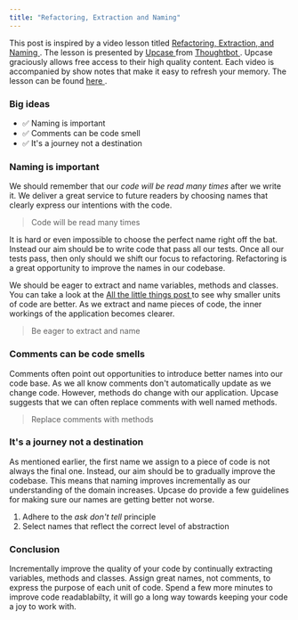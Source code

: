 ```yaml
---
title: "Refactoring, Extraction and Naming"
---
```


This post is inspired by a video lesson titled
<a href="https://thoughtbot.com/upcase/videos/refactoring-extraction-naming" target="_blank" rel="noreferrer noopener">
  Refactoring, Extraction, and Naming
</a>.
The lesson is presented by
<a href="https://thoughtbot.com/upcase" target="_blank" rel="noreferrer noopener">
Upcase
</a>
from
<a href="https://thoughtbot.com/" target="_blank" rel="noreferrer noopener">
  Thoughtbot
</a>.
Upcase graciously allows free access to their high quality content. Each video is
accompanied by show notes that make it easy to refresh your memory.
The lesson can be found
<a href="https://thoughtbot.com/upcase/videos/refactoring-extraction-naming" target="_blank" rel="noreferrer noopener">
here
</a>.

### Big ideas

- ✅ Naming is important
- ✅ Comments can be code smell
- ✅ It's a journey not a destination


### Naming is important

We should remember that our <em>code will be read many times</em> after we write it.
We deliver a great service to future readers by choosing names that clearly express our
intentions with the code.

> Code will be read many times

It is hard or even impossible to choose the perfect name right off the bat. Instead our
aim should be to write code that pass all our tests. Once all our tests pass, then
only should we shift our focus to refactoring. Refactoring is a great opportunity to
improve the names in our codebase.

We should be eager to extract and name variables, methods and classes. You can take a
look at the
<a href="https://francoisbuys.com/posts/all-the-little-things/" target="_blank" rel="noreferrer noopener">
All the little things post
</a>
to see why smaller units of code are better. As we extract and name pieces of code, the
inner workings of the application becomes clearer.

> Be eager to extract and name

### Comments can be code smells

Comments often point out opportunities to introduce better names into our code base. As
we all know comments don't automatically update as we change code. However, methods do
change with our application. Upcase suggests that we can often replace comments with
well named methods.

> Replace comments with methods

### It's a journey not a destination

As mentioned earlier, the first name we assign to a piece of code is not always the final
one. Instead, our aim should be to gradually improve the codebase. This means that
naming improves incrementally as our understanding of the domain increases. Upcase do
provide a few guidelines for making sure our names are getting better not worse.
1. Adhere to the <em>ask don't tell</em> principle 
2. Select names that reflect the correct level of abstraction

### Conclusion
Incrementally improve the quality of your code by continually extracting variables,
methods and classes. Assign great names, not comments, to express the purpose of each unit
of code. Spend a few more minutes to improve code readablabilty, it will go a long way 
towards keeping your code a joy to work with.

